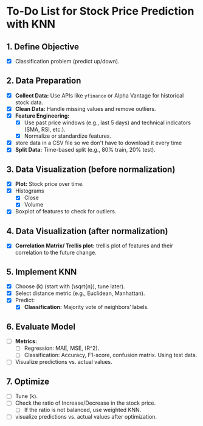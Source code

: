 # To-Do List for Stock Price Prediction with KNN

## 1. Define Objective

- [x] Classification problem (predict up/down).

## 2. Data Preparation

- [x] **Collect Data:** Use APIs like `yfinance` or Alpha Vantage for historical stock data.
- [x] **Clean Data:** Handle missing values and remove outliers.
- [x] **Feature Engineering:**
  - [x] Use past price windows (e.g., last 5 days) and technical indicators (SMA, RSI, etc.).
  - [x] Normalize or standardize features.
- [x] store data in a CSV file so we don't have to download it every time
- [x] **Split Data:** Time-based split (e.g., 80% train, 20% test).

## 3. Data Visualization (before normalization)

- [x] **Plot:** Stock price over time.
- [x] Histograms
  - [x] Close
  - [x] Volume
- [x] Boxplot of features to check for outliers.

## 4. Data Visualization (after normalization)

- [x] **Correlation Matrix/ Trellis plot:** trellis plot of features and their correlation to the future change.

## 5. Implement KNN

- [x] Choose \(k\) (start with \(\sqrt{n}\), tune later).
- [x] Select distance metric (e.g., Euclidean, Manhattan).
- [x] Predict:
  - [x] **Classification:** Majority vote of neighbors’ labels.

## 6. Evaluate Model

- [ ] **Metrics:**
  - [ ] Regression: MAE, MSE, \(R^2\).
  - [ ] Classification: Accuracy, F1-score, confusion matrix. Using test data.
- [ ] Visualize predictions vs. actual values.

## 7. Optimize

- [ ] Tune \(k\).
- [ ] Check the ratio of Increase/Decrease in the stock price.
  - [ ] If the ratio is not balanced, use weighted KNN.
- [ ] visualize predictions vs. actual values after optimization.
